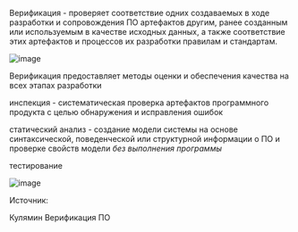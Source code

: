 Верификация -  проверяет соответствие одних создаваемых в ходе разработки и
сопровождения ПО артефактов другим, ранее созданным или используемым в качестве
исходных данных, а также соответствие этих артефактов и процессов их разработки
правилам и стандартам.

![image](https://github.com/olgmina/SWEngineering-technics.github.io/assets/65451923/9f8f079f-b3b1-4ce5-a7d3-640fb3a9a9d8)



Верификация предоставляет методы оценки и обеспечения качества на всех этапах разработки

инспекция - систематическая проверка артефактов программного продукта с целью обнаружения и исправления ошибок

статический анализ - создание модели системы на основе синтаксической, поведенческой или структурной информации о ПО и проверке свойств модели _без выполнения программы_

тестирование

![image](https://github.com/olgmina/SWEngineering-technics.github.io/assets/65451923/11e02d10-09e9-4082-a6c2-ad118f92636d)


Источник:

Кулямин Верификация ПО

